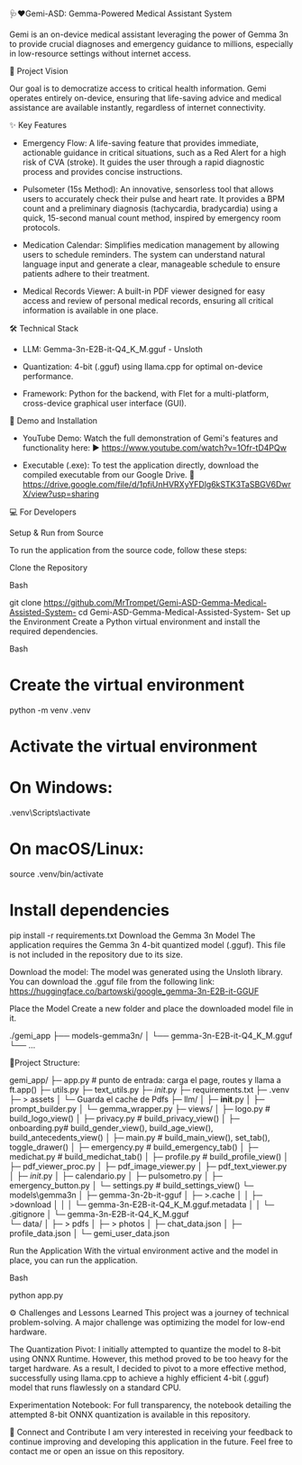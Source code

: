🩺❤️Gemi-ASD: Gemma-Powered Medical Assistant System

Gemi is an on-device medical assistant leveraging the power of Gemma 3n to provide crucial diagnoses and emergency guidance to millions, especially in low-resource settings without internet access.

🌟 Project Vision

Our goal is to democratize access to critical health information. Gemi operates entirely on-device, ensuring that life-saving advice and medical assistance are available instantly, regardless of internet connectivity.

✨ Key Features

- Emergency Flow: A life-saving feature that provides immediate, actionable guidance in critical situations, such as a Red Alert for a high risk of CVA (stroke). It guides the user through a rapid diagnostic process and provides concise instructions.

- Pulsometer (15s Method): An innovative, sensorless tool that allows users to accurately check their pulse and heart rate. It provides a BPM count and a preliminary diagnosis (tachycardia, bradycardia) using a quick, 15-second manual count method, inspired by emergency room protocols.

- Medication Calendar: Simplifies medication management by allowing users to schedule reminders. The system can understand natural language input and generate a clear, manageable schedule to ensure patients adhere to their treatment.

- Medical Records Viewer: 
A built-in PDF viewer designed for easy access and review of personal medical records, ensuring all critical information is available in one place.

🛠️ Technical Stack

- LLM: Gemma-3n-E2B-it-Q4_K_M.gguf - Unsloth

- Quantization: 4-bit (.gguf) using llama.cpp for optimal on-device performance.

- Framework: Python for the backend, with Flet for a multi-platform, cross-device graphical user interface (GUI).

🚀 Demo and Installation

- YouTube Demo: Watch the full demonstration of Gemi's features and functionality here:
  ▶️ https://www.youtube.com/watch?v=1Ofr-tD4PQw

- Executable (.exe): To test the application directly, download the compiled executable from our Google Drive.
  📂 https://drive.google.com/file/d/1pfiUnHVRXyYFDlg6kSTK3TaSBGV6DwrX/view?usp=sharing

💻 For Developers

Setup & Run from Source

To run the application from the source code, follow these steps:

Clone the Repository

Bash

git clone https://github.com/MrTrompet/Gemi-ASD-Gemma-Medical-Assisted-System-
cd Gemi-ASD-Gemma-Medical-Assisted-System-
Set up the Environment
Create a Python virtual environment and install the required dependencies.

Bash

# Create the virtual environment
python -m venv .venv

# Activate the virtual environment
# On Windows:
.venv\Scripts\activate
# On macOS/Linux:
source .venv/bin/activate

# Install dependencies
pip install -r requirements.txt
Download the Gemma 3n Model
The application requires the Gemma 3n 4-bit quantized model (.gguf). This file is not included in the repository due to its size.

Download the model: The model was generated using the Unsloth library. You can download the .gguf file from the following link: https://huggingface.co/bartowski/google_gemma-3n-E2B-it-GGUF

Place the Model
Create a new folder and place the downloaded model file in it.

./gemi_app
├── models-gemma3n/
│   └── gemma-3n-E2B-it-Q4_K_M.gguf
└── ...

🔧Project Structure: 

gemi_app/
├─ app.py  # punto de entrada: carga el page, routes y llama a ft.app()
├─ utils.py 
├─ text_utils.py 
├─ _init_.py
├─ requirements.txt
├─ .venv
├─ > assets
│    └─ Guarda el cache de Pdfs
├─ llm/
│   ├─ __init__.py
│   ├─ prompt_builder.py
│   └─ gemma_wrapper.py 
├─ views/
│   ├─ logo.py      # build_logo_view()
│   ├─ privacy.py   # build_privacy_view()
│   ├─ onboarding.py# build_gender_view(), build_age_view(), build_antecedents_view()
│   ├─ main.py      # build_main_view(), set_tab(), toggle_drawer()
│   ├─ emergency.py # build_emergency_tab()
│   ├─ medichat.py  # build_medichat_tab()
│   ├─ profile.py   # build_profile_view()
│   ├─ pdf_viewer_proc.py
│   ├─ pdf_image_viewer.py
│   ├─ pdf_text_viewer.py
│   ├─ _init_.py
│   ├─ calendario.py
│   ├─ pulsometro.py
│   ├─ emergency_button.py
│   └─ settings.py  # build_settings_view()
└─ models\gemma3n
│    ├─ gemma-3n-2b-it-gguf
│         ├─ >.cache
│         │     ├─ >download
│         │     │     └─ gemma-3n-E2B-it-Q4_K_M.gguf.metadata
│         │     └─ .gitignore
│         └─ gemma-3n-E2B-it-Q4_K_M.gguf            
└─ data/
│     ├─ > pdfs
│     ├─ > photos
│     ├─ chat_data.json
│     ├─ profile_data.json
│     └─ gemi_user_data.json


Run the Application
With the virtual environment active and the model in place, you can run the application.

Bash

python app.py

⚙️ Challenges and Lessons Learned
This project was a journey of technical problem-solving. A major challenge was optimizing the model for low-end hardware.

The Quantization Pivot: I initially attempted to quantize the model to 8-bit using ONNX Runtime. However, this method proved to be too heavy for the target hardware. As a result, I decided to pivot to a more effective method, successfully using llama.cpp to achieve a highly efficient 4-bit (.gguf) model that runs flawlessly on a standard CPU.

Experimentation Notebook: For full transparency, the notebook detailing the attempted 8-bit ONNX quantization is available in this repository.

🤝 Connect and Contribute
I am very interested in receiving your feedback to continue improving and developing this application in the future. Feel free to contact me or open an issue on this repository.
